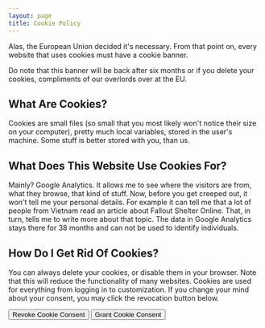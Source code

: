 ```yaml
---
layout: page
title: Cookie Policy
---
```

Alas, the European Union decided it's necessary. From that point on, every website that uses cookies must have a cookie banner.

Do note that this banner will be back after six months or if you delete your cookies, compliments of our
overlords over at the EU.

## What Are Cookies?
Cookies are small files (so small that you most likely won't notice their size on your computer), pretty much local variables, stored in the user's machine. Some stuff is better stored with you, than us.

## What Does This Website Use Cookies For?
Mainly? Google Analytics. It allows me to see where the visitors are from, what they browse, that kind of stuff. Now, before you get creeped out, it won't tell me your personal details. For example it can tell me that a lot of people from Vietnam read an article about Fallout Shelter Online. That, in turn, tells me to write more about that topic. The data in Google Analytics stays there for 38 months and can not be used to identify individuals.

## How Do I Get Rid Of Cookies?
You can always delete your cookies, or disable them in your browser. Note that this will reduce the functionality of many websites. Cookies are used for everything from logging in to customization. If you change your mind about your consent, you may click the revocation button below.

<button class="cookie-policy-button revoke" onclick="deleteCookie('consent');deleteCookie('_gid');deleteCookie('_ga');deleteCookie('_gat_gtag_UA_175998459_1');">Revoke Cookie Consent</button>
<button class="cookie-policy-button grant" onclick="setCookie('consent', true, 182.5);">Grant Cookie Consent</button>